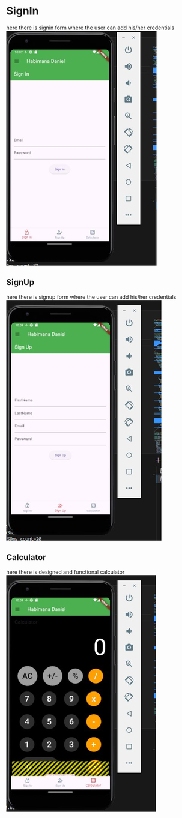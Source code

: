 # SignIn

here there is signin form where the user can add his/her credentials
![SignIn](/Screenshots/signin.JPG)

## SignUp

here there is signup form where the user can add his/her credentials
![SignUp](/Screenshots/signup.JPG)

## Calculator

here there is designed and functional calculator
![Calculator](/Screenshots/calculator.JPG)